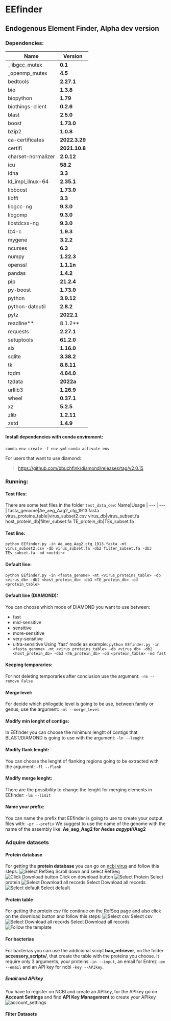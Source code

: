 # EEfinder
## Endogenous Element Finder, Alpha dev version

### Dependencies:
|Name|Version|
| ------ | ----- |
_libgcc_mutex|**0.1**
_openmp_mutex|**4.5**
bedtools|**2.27.1**
bio|**1.3.8**
biopython|**1.79**
biothings-client|**0.2.6**
blast|**2.5.0**
boost|**1.73.0**
bzip2|**1.0.8**
ca-certificates|**2022.3.29**
certifi|**2021.10.8**
charset-normalizer|**2.0.12**
icu|**58.2**
idna|**3.3**
ld_impl_linux-64|**2.35.1**
libboost|**1.73.0**
libffi|**3.3**
libgcc-ng|**9.3.0**
libgomp|**9.3.0**
libstdcxx-ng|**9.3.0**
lz4-c|**1.9.3**
mygene|**3.2.2**
ncurses|**6.3**
numpy|**1.22.3**
openssl|**1.1.1n**
pandas|**1.4.2**
pip|**21.2.4**
py-boost|**1.73.0**
python|**3.9.12**
python-dateutil|**2.8.2**
pytz|**2022.1**
readline**|8.1.2**
requests|**2.27.1**
setuptools|**61.2.0**
six|**1.16.0**
sqlite|**3.38.2**
tk|**8.6.11**
tqdm|**4.64.0**
tzdata|**2022a**
urllib3|**1.26.9**
wheel|**0.37.1**
xz|**5.2.5**
zlib|**1.2.11**
zstd|**1.4.9**


#### Install dependencies with conda enviroment:

`conda env create -f env.yml`
`conda activate env`

For users that want to use diamond:
> https://github.com/bbuchfink/diamond/releases/tag/v2.0.15

### Running:
#### Test files:
There are some test files in the folder `test_data_dev`:
Name|Usage
| --- | --- |
fasta_genome|Ae_aeg_Aag2_ctg_1913.fasta
virus_proteins_table|virus_subset2.csv
virus_db|virus_subset.fa
host_protein_db|filter_subset.fa
TE_protein_db|TEs_subset.fa
#### Test line:
`python EEfinder.py -in Ae_aeg_Aag2_ctg_1913.fasta -mt virus_subset2.csv -db virus_subset.fa -db2 filter_subset.fa -db3 TEs_subset.fa -od <outdir>`


#### Default line:
`python EEfinder.py -in <fasta_genome> -mt <virus_proteins_table> -db <virus_db> -db2 <host_protein_db> -db3 <TE_protein_db> -od <protein_table>`
#### Default line (DIAMOND):
You can choose which mode of DIAMOND you want to use between:
- fast
- mid-sensitive
- sensitive
- more-sensitive
- very-sensitive
- ultra-sensitive
Using 'fast' mode as example:
`python EEfinder.py -in <fasta_genome> -mt <virus_proteins_table> -db <virus_db> -db2 <host_protein_db> -db3 <TE_protein_db> -od <protein_table> -md fast`
#### Keeping temporaries:
For not deleting temporaries after conclusion use the argument: `-rm --remove False`
#### Merge level:
For decide which philogetic level is going to be use, between family or genus, use the argument: `-ml --merge_level`
#### Modify min lenght of contigs:
In EEfinder you can choose the minimum lenght of contigs that BLAST/DIAMOND is going to use with the argument: `-ln --lenght`
#### Modify flank lenght:
You can choose the lenght of flanking regions going to be extracted with the argument: `-fl --flank`
#### Modify merge lenght:
There are the possibility to change the lenght for merging elements in EEfinder: `-lm --limit`
#### Name your prefix:
You can name the prefix that EEfinder is going to use to create your output files with: `-pr --prefix`
We suggest to use the name of the genome with the name of the assembly like: **Ae_aeg_Aag2 for Aedes _aegypti_/Aag2**

### Adquire datasets
#### Protein database
For getting the **protein database** you can go on [ncbi virus](https://www.ncbi.nlm.nih.gov/labs/virus/vssi/#/) and follow this steps:
![Select RefSeq](images/protein_dataset/refseq.png)
Scroll down and select RefSeq
![Click Download button](images/protein_dataset/download_button.png)
Click on download button
![Select Protein](images/protein_dataset/select_protein.png)
Select protein
![Select Download all records](images/protein_dataset/download_all.png)
Select Download all records
![Select default](images/protein_dataset/fasta_line.png)
Select default
#### Protein table
For getting the protein csv file continue on the RefSeq page and also click on the download button and follow this steps:
![Select csv](images/protein_table/csv.png)
Select csv
![Select Download all records](images/protein_table/download_all.png)
Select Download all records
![Follow the template](images/protein_table/template.png)
#### For bacterias
For bacterias you can use the addicional script **bac_retriever**, on the folder **accessory_scripts/**, that create the table with the proteins you choose.
It require only 3 arguments, your proteins `-in --input`, an email for Entrez `-em --email` and an API key for ncbi `-key --APIkey`.
##### Email and APIkey
You have to register on NCBI and create an APIkey, for the APIkey go on **Account Settings** and find **API Key Management** to create your APIkey
![account_settings](images/apikey/account_settings.png)
#### Filter Datasets

